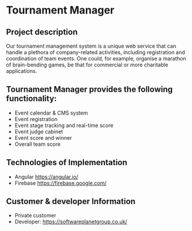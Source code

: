 # Tournament Manager

## Project description

Our tournament management system is a unique web service that can handle a plethora of company-related activities, including registration and coordination of team events. One could, for example, organise a marathon of brain-bending games, be that for commercial or more charitable applications.

## Tournament Manager provides the following functionality:

* Event calendar & CMS system
* Event registration
* Event stage tracking and real-time score
* Event judge cabinet
* Event score and winner
* Overall team score

## Technologies of Implementation

* Angular https://angular.io/
* Firebase https://firebase.google.com/

## Customer & developer Information

* Private customer
* Developer: https://softwareplanetgroup.co.uk/



